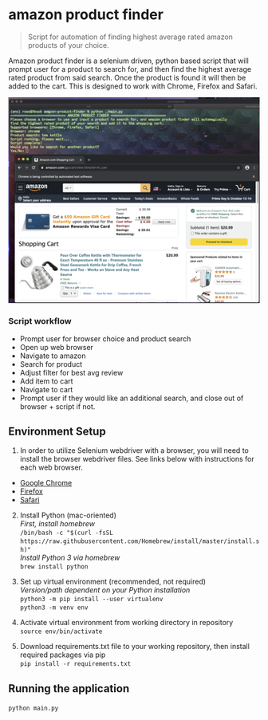 # amazon product finder
> Script for automation of finding highest average rated amazon products of your choice.

Amazon product finder is a selenium driven, python based script that will prompt user for a product to search for, and then find the highest average rated product from said search. Once the product is found it will then be added to the cart. This is designed to work with Chrome, Firefox and Safari. 

![](screenshot.png)

### Script workflow
- Prompt user for browser choice and product search
- Open up web browser
- Navigate to amazon
- Search for product
- Adjust filter for best avg review
- Add item to cart
- Navigate to cart
- Prompt user if they would like an additional search, and close out of browser + script if not.

## Environment Setup

1. In order to utilize Selenium webdriver with a browser, you will need to install the browser webdriver files. See links below with instructions for each web browser.
- [Google Chrome][chrome]
- [Firefox][firefox]
- [Safari][safari]

2. Install Python (mac-oriented)  
*First, install homebrew*  
```/bin/bash -c "$(curl -fsSL https://raw.githubusercontent.com/Homebrew/install/master/install.sh)"```  
*Install Python 3 via homebrew*  
```brew install python```  

3. Set up virtual environment (recommended, not required)  
*Version/path dependent on your Python installation*  
```python3 -m pip install --user virtualenv```  
```python3 -m venv env```  

4. Activate virtual environment from working directory in repository  
```source env/bin/activate```  

5. Download requirements.txt file to your working repository, then install required packages via pip  
```pip install -r requirements.txt```

## Running the application  
```python main.py```

<!-- Markdown link & img dfn's -->
[chrome]: https://chromedriver.chromium.org/getting-started
[firefox]: https://www.guru99.com/install-selenuim-ide.html
[safari]: https://developer.apple.com/documentation/webkit/testing_with_webdriver_in_safari

